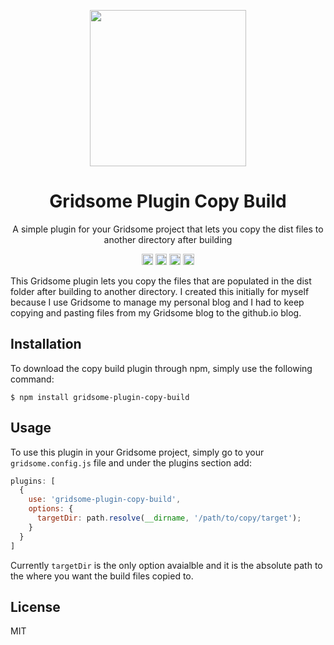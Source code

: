 <p align="center">
  <img width="250" height="250" src="./curtail.png">
</p>

<h1 align="center">Gridsome Plugin Copy Build</h1>

<p align="center">A simple plugin for your Gridsome project that lets you copy the dist files to another directory after building<p>

<div align="center">
  <a href="https://badge.fury.io/js/gridsome-plugin-copy-build"><img src="https://badge.fury.io/js/gridsome-plugin-copy-build.svg" alt="npm version" height="18"></a>
  <a href="https://badge.fury.io/js/gridsome-plugin-copy-build"><img src="https://img.shields.io/badge/build-passing-brightgreen.svg" alt="build" height="18"></a>
  <a href="https://badge.fury.io/js/gridsome-plugin-copy-build"><img src="https://img.shields.io/github/issues/robertcorponoi/gridsome-plugin-copy-build.svg" alt="issues" height="18"></a>
  <a href="https://badge.fury.io/js/gridsome-plugin-copy-build"><img src="https://img.shields.io/github/license/robertcorponoi/gridsome-plugin-copy-build.svg" alt="license" height="18"></a>
</div>

This Gridsome plugin lets you copy the files that are populated in the dist folder after building to another directory. I created this initially for myself because I use Gridsome to manage my
personal blog and I had to keep copying and pasting files from my Gridsome blog to the github.io blog.

## **Installation**

To download the copy build plugin through npm, simply use the following command:

```
$ npm install gridsome-plugin-copy-build
```

## **Usage**

To use this plugin in your Gridsome project, simply go to your `gridsome.config.js` file and under the plugins section add:

```js
plugins: [
  {
    use: 'gridsome-plugin-copy-build',
    options: {
      targetDir: path.resolve(__dirname, '/path/to/copy/target');
    }
  }
]
```

Currently `targetDir` is the only option avaialble and it is the absolute path to the where you want the build files copied to.

## **License**

MIT